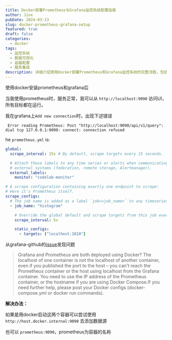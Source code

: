 ```yaml
---
title: Docker部署Prometheus与Grafana监控系统配置指南
author: Jinx
pubDate: 2024-03-13
slug: docker-prometheus-grafana-setup
featured: true
draft: false
categories:
  - docker
tags:
  - 监控系统
  - 数据可视化
  - 容器配置
  - 服务集成
description: 详细介绍使用Docker部署Prometheus和Grafana监控系统的完整流程，包括容器间网络通信配置、数据源集成、监控目标配置以及常见问题的解决方案
---
```


<!-- more -->

使用docker安装prometheus和grafana后

当我使用prometheus时，服务正常，我可以从 `http://localhost:9090` 访问UI，所有目标都在运行。

我在grafana上`Add new connection`时，出现下述错误

```
 Error reading Prometheus: Post "http://localhost:9090/api/v1/query": dial tcp 127.0.0.1:9090: connect: connection refused
```

he `prometheus.yml` is:

```yaml
global:
  scrape_interval: 15s # By default, scrape targets every 15 seconds.

  # Attach these labels to any time series or alerts when communicating with
  # external systems (federation, remote storage, Alertmanager).
  external_labels:
    monitor: "codelab-monitor"

# A scrape configuration containing exactly one endpoint to scrape:
# Here it's Prometheus itself.
scrape_configs:
  # The job name is added as a label `job=<job_name>` to any timeseries scraped from this config.
  - job_name: "histogram"

    # Override the global default and scrape targets from this job every 5 seconds.
    scrape_interval: 5s

    static_configs:
      - targets: ["localhost:1010"]
```

从grafana-github的[issue](https://github.com/grafana/grafana/issues/46434)发现问题

> Grafana and Prometheus are both deployed using Docker?
> The localhost of one container is not the localhost of another container, even if you published the port to the host – you can't reach the Prometheus container or the host using localhost from the Grafana container. You need to use the IP address of the Prometheus container, or the hostname if you are using Docker Compose.If you need further help, please post your Docker configs (docker-compose.yml or docker run commands).

**解决办法：**

如果是用docker启动这两个容器可以尝试使用`http://host.docker.internal:9090` 去添加数据源

也可以 `prometheus:9090`，prometheus为容器的名称
